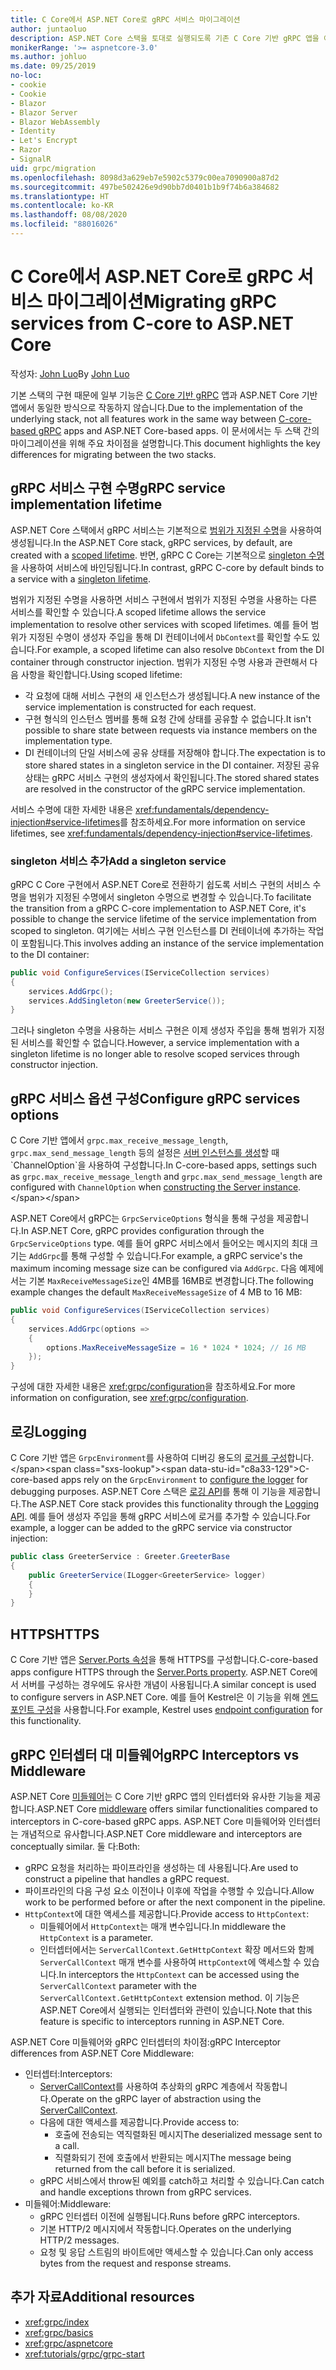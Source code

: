 ```yaml
---
title: C Core에서 ASP.NET Core로 gRPC 서비스 마이그레이션
author: juntaoluo
description: ASP.NET Core 스택을 토대로 실행되도록 기존 C Core 기반 gRPC 앱을 이동하는 방법을 알아봅니다.
monikerRange: '>= aspnetcore-3.0'
ms.author: johluo
ms.date: 09/25/2019
no-loc:
- cookie
- Cookie
- Blazor
- Blazor Server
- Blazor WebAssembly
- Identity
- Let's Encrypt
- Razor
- SignalR
uid: grpc/migration
ms.openlocfilehash: 8098d3a629eb7e5902c5379c00ea7090900a87d2
ms.sourcegitcommit: 497be502426e9d90bb7d0401b1b9f74b6a384682
ms.translationtype: HT
ms.contentlocale: ko-KR
ms.lasthandoff: 08/08/2020
ms.locfileid: "88016026"
---
```

# <a name="migrating-grpc-services-from-c-core-to-aspnet-core"></a><span data-ttu-id="c8a33-103">C Core에서 ASP.NET Core로 gRPC 서비스 마이그레이션</span><span class="sxs-lookup"><span data-stu-id="c8a33-103">Migrating gRPC services from C-core to ASP.NET Core</span></span>

<span data-ttu-id="c8a33-104">작성자: [John Luo](https://github.com/juntaoluo)</span><span class="sxs-lookup"><span data-stu-id="c8a33-104">By [John Luo](https://github.com/juntaoluo)</span></span>

<span data-ttu-id="c8a33-105">기본 스택의 구현 때문에 일부 기능은 [C Core 기반 gRPC](https://grpc.io/blog/grpc-stacks) 앱과 ASP.NET Core 기반 앱에서 동일한 방식으로 작동하지 않습니다.</span><span class="sxs-lookup"><span data-stu-id="c8a33-105">Due to the implementation of the underlying stack, not all features work in the same way between [C-core-based gRPC](https://grpc.io/blog/grpc-stacks) apps and ASP.NET Core-based apps.</span></span> <span data-ttu-id="c8a33-106">이 문서에서는 두 스택 간의 마이그레이션을 위해 주요 차이점을 설명합니다.</span><span class="sxs-lookup"><span data-stu-id="c8a33-106">This document highlights the key differences for migrating between the two stacks.</span></span>

## <a name="grpc-service-implementation-lifetime"></a><span data-ttu-id="c8a33-107">gRPC 서비스 구현 수명</span><span class="sxs-lookup"><span data-stu-id="c8a33-107">gRPC service implementation lifetime</span></span>

<span data-ttu-id="c8a33-108">ASP.NET Core 스택에서 gRPC 서비스는 기본적으로 [범위가 지정된 수명](xref:fundamentals/dependency-injection#service-lifetimes)을 사용하여 생성됩니다.</span><span class="sxs-lookup"><span data-stu-id="c8a33-108">In the ASP.NET Core stack, gRPC services, by default, are created with a [scoped lifetime](xref:fundamentals/dependency-injection#service-lifetimes).</span></span> <span data-ttu-id="c8a33-109">반면, gRPC C Core는 기본적으로 [singleton 수명](xref:fundamentals/dependency-injection#service-lifetimes)을 사용하여 서비스에 바인딩됩니다.</span><span class="sxs-lookup"><span data-stu-id="c8a33-109">In contrast, gRPC C-core by default binds to a service with a [singleton lifetime](xref:fundamentals/dependency-injection#service-lifetimes).</span></span>

<span data-ttu-id="c8a33-110">범위가 지정된 수명을 사용하면 서비스 구현에서 범위가 지정된 수명을 사용하는 다른 서비스를 확인할 수 있습니다.</span><span class="sxs-lookup"><span data-stu-id="c8a33-110">A scoped lifetime allows the service implementation to resolve other services with scoped lifetimes.</span></span> <span data-ttu-id="c8a33-111">예를 들어 범위가 지정된 수명이 생성자 주입을 통해 DI 컨테이너에서 `DbContext`를 확인할 수도 있습니다.</span><span class="sxs-lookup"><span data-stu-id="c8a33-111">For example, a scoped lifetime can also resolve `DbContext` from the DI container through constructor injection.</span></span> <span data-ttu-id="c8a33-112">범위가 지정된 수명 사용과 관련해서 다음 사항을 확인합니다.</span><span class="sxs-lookup"><span data-stu-id="c8a33-112">Using scoped lifetime:</span></span>

* <span data-ttu-id="c8a33-113">각 요청에 대해 서비스 구현의 새 인스턴스가 생성됩니다.</span><span class="sxs-lookup"><span data-stu-id="c8a33-113">A new instance of the service implementation is constructed for each request.</span></span>
* <span data-ttu-id="c8a33-114">구현 형식의 인스턴스 멤버를 통해 요청 간에 상태를 공유할 수 없습니다.</span><span class="sxs-lookup"><span data-stu-id="c8a33-114">It isn't possible to share state between requests via instance members on the implementation type.</span></span>
* <span data-ttu-id="c8a33-115">DI 컨테이너의 단일 서비스에 공유 상태를 저장해야 합니다.</span><span class="sxs-lookup"><span data-stu-id="c8a33-115">The expectation is to store shared states in a singleton service in the DI container.</span></span> <span data-ttu-id="c8a33-116">저장된 공유 상태는 gRPC 서비스 구현의 생성자에서 확인됩니다.</span><span class="sxs-lookup"><span data-stu-id="c8a33-116">The stored shared states are resolved in the constructor of the gRPC service implementation.</span></span>

<span data-ttu-id="c8a33-117">서비스 수명에 대한 자세한 내용은 <xref:fundamentals/dependency-injection#service-lifetimes>를 참조하세요.</span><span class="sxs-lookup"><span data-stu-id="c8a33-117">For more information on service lifetimes, see <xref:fundamentals/dependency-injection#service-lifetimes>.</span></span>

### <a name="add-a-singleton-service"></a><span data-ttu-id="c8a33-118">singleton 서비스 추가</span><span class="sxs-lookup"><span data-stu-id="c8a33-118">Add a singleton service</span></span>

<span data-ttu-id="c8a33-119">gRPC C Core 구현에서 ASP.NET Core로 전환하기 쉽도록 서비스 구현의 서비스 수명을 범위가 지정된 수명에서 singleton 수명으로 변경할 수 있습니다.</span><span class="sxs-lookup"><span data-stu-id="c8a33-119">To facilitate the transition from a gRPC C-core implementation to ASP.NET Core, it's possible to change the service lifetime of the service implementation from scoped to singleton.</span></span> <span data-ttu-id="c8a33-120">여기에는 서비스 구현 인스턴스를 DI 컨테이너에 추가하는 작업이 포함됩니다.</span><span class="sxs-lookup"><span data-stu-id="c8a33-120">This involves adding an instance of the service implementation to the DI container:</span></span>

```csharp
public void ConfigureServices(IServiceCollection services)
{
    services.AddGrpc();
    services.AddSingleton(new GreeterService());
}
```

<span data-ttu-id="c8a33-121">그러나 singleton 수명을 사용하는 서비스 구현은 이제 생성자 주입을 통해 범위가 지정된 서비스를 확인할 수 없습니다.</span><span class="sxs-lookup"><span data-stu-id="c8a33-121">However, a service implementation with a singleton lifetime is no longer able to resolve scoped services through constructor injection.</span></span>

## <a name="configure-grpc-services-options"></a><span data-ttu-id="c8a33-122">gRPC 서비스 옵션 구성</span><span class="sxs-lookup"><span data-stu-id="c8a33-122">Configure gRPC services options</span></span>

<span data-ttu-id="c8a33-123">C Core 기반 앱에서 `grpc.max_receive_message_length`, `grpc.max_send_message_length` 등의 설정은 [서버 인스턴스를 생성](https://grpc.io/grpc/csharp/api/Grpc.Core.Server.html#Grpc_Core_Server__ctor_System_Collections_Generic_IEnumerable_Grpc_Core_ChannelOption__)할 때 `ChannelOption`을 사용하여 구성합니다.</span><span class="sxs-lookup"><span data-stu-id="c8a33-123">In C-core-based apps, settings such as `grpc.max_receive_message_length` and `grpc.max_send_message_length` are configured with `ChannelOption` when [constructing the Server instance](https://grpc.io/grpc/csharp/api/Grpc.Core.Server.html#Grpc_Core_Server__ctor_System_Collections_Generic_IEnumerable_Grpc_Core_ChannelOption__).</span></span>

<span data-ttu-id="c8a33-124">ASP.NET Core에서 gRPC는 `GrpcServiceOptions` 형식을 통해 구성을 제공합니다.</span><span class="sxs-lookup"><span data-stu-id="c8a33-124">In ASP.NET Core, gRPC provides configuration through the `GrpcServiceOptions` type.</span></span> <span data-ttu-id="c8a33-125">예를 들어 gRPC 서비스에서 들어오는 메시지의 최대 크기는 `AddGrpc`를 통해 구성할 수 있습니다.</span><span class="sxs-lookup"><span data-stu-id="c8a33-125">For example, a gRPC service's the maximum incoming message size can be configured via `AddGrpc`.</span></span> <span data-ttu-id="c8a33-126">다음 예제에서는 기본 `MaxReceiveMessageSize`인 4MB를 16MB로 변경합니다.</span><span class="sxs-lookup"><span data-stu-id="c8a33-126">The following example changes the default `MaxReceiveMessageSize` of 4 MB to 16 MB:</span></span>

```csharp
public void ConfigureServices(IServiceCollection services)
{
    services.AddGrpc(options =>
    {
        options.MaxReceiveMessageSize = 16 * 1024 * 1024; // 16 MB
    });
}
```

<span data-ttu-id="c8a33-127">구성에 대한 자세한 내용은 <xref:grpc/configuration>을 참조하세요.</span><span class="sxs-lookup"><span data-stu-id="c8a33-127">For more information on configuration, see <xref:grpc/configuration>.</span></span>

## <a name="logging"></a><span data-ttu-id="c8a33-128">로깅</span><span class="sxs-lookup"><span data-stu-id="c8a33-128">Logging</span></span>

<span data-ttu-id="c8a33-129">C Core 기반 앱은 `GrpcEnvironment`를 사용하여 디버깅 용도의 [로거를 구성](https://grpc.io/grpc/csharp/api/Grpc.Core.GrpcEnvironment.html?q=size#Grpc_Core_GrpcEnvironment_SetLogger_Grpc_Core_Logging_ILogger_)합니다.</span><span class="sxs-lookup"><span data-stu-id="c8a33-129">C-core-based apps rely on the `GrpcEnvironment` to [configure the logger](https://grpc.io/grpc/csharp/api/Grpc.Core.GrpcEnvironment.html?q=size#Grpc_Core_GrpcEnvironment_SetLogger_Grpc_Core_Logging_ILogger_) for debugging purposes.</span></span> <span data-ttu-id="c8a33-130">ASP.NET Core 스택은 [로깅 API](xref:fundamentals/logging/index)를 통해 이 기능을 제공합니다.</span><span class="sxs-lookup"><span data-stu-id="c8a33-130">The ASP.NET Core stack provides this functionality through the [Logging API](xref:fundamentals/logging/index).</span></span> <span data-ttu-id="c8a33-131">예를 들어 생성자 주입을 통해 gRPC 서비스에 로거를 추가할 수 있습니다.</span><span class="sxs-lookup"><span data-stu-id="c8a33-131">For example, a logger can be added to the gRPC service via constructor injection:</span></span>

```csharp
public class GreeterService : Greeter.GreeterBase
{
    public GreeterService(ILogger<GreeterService> logger)
    {
    }
}
```

## <a name="https"></a><span data-ttu-id="c8a33-132">HTTPS</span><span class="sxs-lookup"><span data-stu-id="c8a33-132">HTTPS</span></span>

<span data-ttu-id="c8a33-133">C Core 기반 앱은 [Server.Ports 속성](https://grpc.io/grpc/csharp/api/Grpc.Core.Server.html#Grpc_Core_Server_Ports)을 통해 HTTPS를 구성합니다.</span><span class="sxs-lookup"><span data-stu-id="c8a33-133">C-core-based apps configure HTTPS through the [Server.Ports property](https://grpc.io/grpc/csharp/api/Grpc.Core.Server.html#Grpc_Core_Server_Ports).</span></span> <span data-ttu-id="c8a33-134">ASP.NET Core에서 서버를 구성하는 경우에도 유사한 개념이 사용됩니다.</span><span class="sxs-lookup"><span data-stu-id="c8a33-134">A similar concept is used to configure servers in ASP.NET Core.</span></span> <span data-ttu-id="c8a33-135">예를 들어 Kestrel은 이 기능을 위해 [엔드포인트 구성](xref:fundamentals/servers/kestrel#endpoint-configuration)을 사용합니다.</span><span class="sxs-lookup"><span data-stu-id="c8a33-135">For example, Kestrel uses [endpoint configuration](xref:fundamentals/servers/kestrel#endpoint-configuration) for this functionality.</span></span>

## <a name="grpc-interceptors-vs-middleware"></a><span data-ttu-id="c8a33-136">gRPC 인터셉터 대 미들웨어</span><span class="sxs-lookup"><span data-stu-id="c8a33-136">gRPC Interceptors vs Middleware</span></span>

<span data-ttu-id="c8a33-137">ASP.NET Core [미들웨어](xref:fundamentals/middleware/index)는 C Core 기반 gRPC 앱의 인터셉터와 유사한 기능을 제공합니다.</span><span class="sxs-lookup"><span data-stu-id="c8a33-137">ASP.NET Core [middleware](xref:fundamentals/middleware/index) offers similar functionalities compared to interceptors in C-core-based gRPC apps.</span></span> <span data-ttu-id="c8a33-138">ASP.NET Core 미들웨어와 인터셉터는 개념적으로 유사합니다.</span><span class="sxs-lookup"><span data-stu-id="c8a33-138">ASP.NET Core middleware and interceptors are conceptually similar.</span></span> <span data-ttu-id="c8a33-139">둘 다:</span><span class="sxs-lookup"><span data-stu-id="c8a33-139">Both:</span></span>

* <span data-ttu-id="c8a33-140">gRPC 요청을 처리하는 파이프라인을 생성하는 데 사용됩니다.</span><span class="sxs-lookup"><span data-stu-id="c8a33-140">Are used to construct a pipeline that handles a gRPC request.</span></span>
* <span data-ttu-id="c8a33-141">파이프라인의 다음 구성 요소 이전이나 이후에 작업을 수행할 수 있습니다.</span><span class="sxs-lookup"><span data-stu-id="c8a33-141">Allow work to be performed before or after the next component in the pipeline.</span></span>
* <span data-ttu-id="c8a33-142">`HttpContext`에 대한 액세스를 제공합니다.</span><span class="sxs-lookup"><span data-stu-id="c8a33-142">Provide access to `HttpContext`:</span></span>
  * <span data-ttu-id="c8a33-143">미들웨어에서 `HttpContext`는 매개 변수입니다.</span><span class="sxs-lookup"><span data-stu-id="c8a33-143">In middleware the `HttpContext` is a parameter.</span></span>
  * <span data-ttu-id="c8a33-144">인터셉터에서는 `ServerCallContext.GetHttpContext` 확장 메서드와 함께 `ServerCallContext` 매개 변수를 사용하여 `HttpContext`에 액세스할 수 있습니다.</span><span class="sxs-lookup"><span data-stu-id="c8a33-144">In interceptors the `HttpContext` can be accessed using the `ServerCallContext` parameter with the `ServerCallContext.GetHttpContext` extension method.</span></span> <span data-ttu-id="c8a33-145">이 기능은 ASP.NET Core에서 실행되는 인터셉터와 관련이 있습니다.</span><span class="sxs-lookup"><span data-stu-id="c8a33-145">Note that this feature is specific to interceptors running in ASP.NET Core.</span></span>

<span data-ttu-id="c8a33-146">ASP.NET Core 미들웨어와 gRPC 인터셉터의 차이점:</span><span class="sxs-lookup"><span data-stu-id="c8a33-146">gRPC Interceptor differences from ASP.NET Core Middleware:</span></span>

* <span data-ttu-id="c8a33-147">인터셉터:</span><span class="sxs-lookup"><span data-stu-id="c8a33-147">Interceptors:</span></span>
  * <span data-ttu-id="c8a33-148">[ServerCallContext](https://grpc.io/grpc/csharp/api/Grpc.Core.ServerCallContext.html)를 사용하여 추상화의 gRPC 계층에서 작동합니다.</span><span class="sxs-lookup"><span data-stu-id="c8a33-148">Operate on the gRPC layer of abstraction using the [ServerCallContext](https://grpc.io/grpc/csharp/api/Grpc.Core.ServerCallContext.html).</span></span>
  * <span data-ttu-id="c8a33-149">다음에 대한 액세스를 제공합니다.</span><span class="sxs-lookup"><span data-stu-id="c8a33-149">Provide access to:</span></span>
    * <span data-ttu-id="c8a33-150">호출에 전송되는 역직렬화된 메시지</span><span class="sxs-lookup"><span data-stu-id="c8a33-150">The deserialized message sent to a call.</span></span>
    * <span data-ttu-id="c8a33-151">직렬화되기 전에 호출에서 반환되는 메시지</span><span class="sxs-lookup"><span data-stu-id="c8a33-151">The message being returned from the call before it is serialized.</span></span>
  * <span data-ttu-id="c8a33-152">gRPC 서비스에서 throw된 예외를 catch하고 처리할 수 있습니다.</span><span class="sxs-lookup"><span data-stu-id="c8a33-152">Can catch and handle exceptions thrown from gRPC services.</span></span>
* <span data-ttu-id="c8a33-153">미들웨어:</span><span class="sxs-lookup"><span data-stu-id="c8a33-153">Middleware:</span></span>
  * <span data-ttu-id="c8a33-154">gRPC 인터셉터 이전에 실행됩니다.</span><span class="sxs-lookup"><span data-stu-id="c8a33-154">Runs before gRPC interceptors.</span></span>
  * <span data-ttu-id="c8a33-155">기본 HTTP/2 메시지에서 작동합니다.</span><span class="sxs-lookup"><span data-stu-id="c8a33-155">Operates on the underlying HTTP/2 messages.</span></span>
  * <span data-ttu-id="c8a33-156">요청 및 응답 스트림의 바이트에만 액세스할 수 있습니다.</span><span class="sxs-lookup"><span data-stu-id="c8a33-156">Can only access bytes from the request and response streams.</span></span>

## <a name="additional-resources"></a><span data-ttu-id="c8a33-157">추가 자료</span><span class="sxs-lookup"><span data-stu-id="c8a33-157">Additional resources</span></span>

* <xref:grpc/index>
* <xref:grpc/basics>
* <xref:grpc/aspnetcore>
* <xref:tutorials/grpc/grpc-start>

